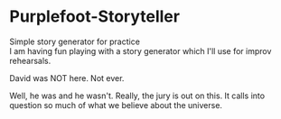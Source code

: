 # Purplefoot-Storyteller
Simple story generator for practice <br />
I am having fun playing with a story generator which I'll use for improv rehearsals.

David was NOT here. Not ever.

Well, he was and he wasn't.  Really, the jury is out on this.  It calls into question so much of what we believe about the universe.
